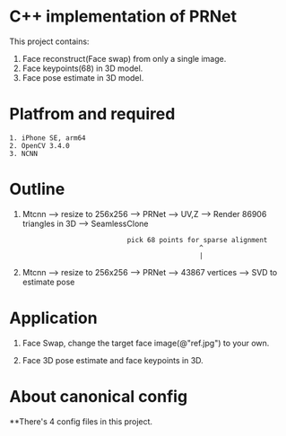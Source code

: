 # C++ implementation of PRNet
This project contains:
1. Face reconstruct(Face swap) from only a single image.
2. Face keypoints(68) in 3D model.
3. Face pose estimate in 3D model.

# Platfrom and required
    1. iPhone SE, arm64
    2. OpenCV 3.4.0
    3. NCNN
    
# Outline
1. Mtcnn --> resize to 256x256 --> PRNet --> UV,Z --> Render 86906 triangles in 3D --> SeamlessClone

                                 pick 68 points for sparse alignment
                                                   ^
                                                   |
2. Mtcnn --> resize to 256x256 --> PRNet --> 43867 vertices --> SVD to estimate pose

                                                   

# Application
1. Face Swap, change the target face image(@"ref.jpg") to your own.

2. Face 3D pose estimate and face keypoints in 3D.

# About canonical config
**There's 4 config files in this project.
